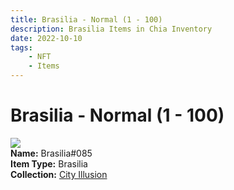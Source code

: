 ```yaml
---
title: Brasilia - Normal (1 - 100)
description: Brasilia Items in Chia Inventory
date: 2022-10-10
tags:
    - NFT
    - Items
---
```


# Brasilia - Normal (1 - 100)
<div class="item_thumbnail">
<img loading="lazy" src="https://ahvzfwo6g4wjjyaingmzgnfilzla2snrveixenrwblgoyul4.arweave.net/AeuS2d43LJTgCGmZkzSoX_lYNSbGpEXI2NgrM7FF8-A"><br/>
<div><strong>Name:</strong> Brasilia#085</div>
<div><strong>Item Type:</strong> Brasilia</div>
<div><strong>Collection:</strong> <a href="https://www.spacescan.io/xch/nft/collection/col1lend2dcn558km4wcwta4xnkfv3xpcmlp9kyt0m909emvfxechlyqdl5ndg">City Illusion</a></div>
</div>

